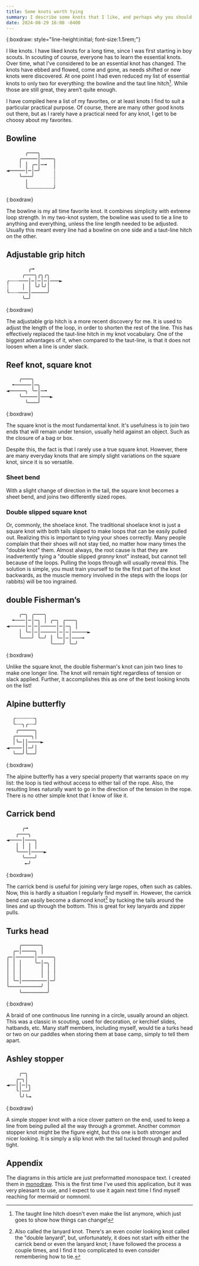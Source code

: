 ```yaml
---
title: Some knots worth tying
summary: I describe some knots that I like, and perhaps why you should as well.
date: 2024-08-29 16:00 -0400
---
```


{:boxdraw: style="line-height:initial; font-size:1.5rem;"}

I like knots. I have liked knots for a long time, since I was first starting in boy scouts.
In scouting of course, everyone has to learn the essential knots.
Over time, what I've considered to be an essential knot has changed.
The knots have ebbed and flowed, come and gone, as needs shifted or new knots were discovered.
At one point I had even reduced my list of essential knots to only two for everything: the bowline and the taut line hitch[^1].
While those are still great, they aren’t quite enough.

I have compiled here a list of my favorites, or at least knots I find to suit a particular practical purpose.
Of course, there are many other good knots out there, but as I rarely have a practical need for any knot, I get to be choosy about my favorites.

## Bowline

<pre>
      ╭───╮
    ╭─────│────╮
    │ │ ╭─│─╼  │
◄─────│─│─╯    ┊
    ╰───╯      ┊
      │        ┊
      ╰┈┈┈┈┈┈┈┈╯
</pre>
{:boxdraw}

The bowline is my all time favorite knot. It combines simplicity with extreme loop strength.
In my two-knot system, the bowline was used to tie a line to anything and everything, unless the line length needed to be adjusted.
Usually this meant every line had a bowline on one side and a taut-line hitch on the other.

## Adjustable grip hitch

<pre>
       ╭╼
     ╭───╮╭╮╭╮
╭┈┈┈───│─│─│─│───►
┊    │ │ ╰╯╰╯│
╰┈┈┈───│─────╯
     ╰─╯
</pre>
{:boxdraw}

The adjustable grip hitch is a more recent discovery for me.
It is used to adjust the length of the loop, in order to shorten the rest of the line.
This has effectively replaced the taut-line hitch in my knot vocabulary.
One of the biggest advantages of it, when compared to the taut-line, is that it does not loosen when a line is under slack.

## Reef knot, square knot

<pre>
    ╭───╮
  ╾─────│─╮
◄─────╮ ╰─│─╼
    ╰─────│───►
      ╰───╯
</pre>
{:boxdraw}

The square knot is the most fundamental knot.
It's usefulness is to join two ends that will remain under tension, usually held against an object. Such as the closure of a bag or box.

Despite this, the fact is that I rarely use a true square knot.
However, there are many everyday knots that are simply slight variations on the square knot, since it is so versatile.

### Sheet bend

With a slight change of direction in the tail, the square knot becomes a sheet bend, and joins two differently sized ropes.

### Double slipped square knot

Or, commonly, the shoelace knot.
The traditional shoelace knot is just a square knot with both tails slipped to make loops that can be easily pulled out.
Realizing this is important to tying your shoes correctly.
Many people complain that their shoes will not stay tied, no matter how many times the "double knot" them.
Almost always, the root cause is that they are inadvertently tying a "double slipped *granny* knot" instead, but cannot tell because of the loops.
Pulling the loops through will usually reveal this. The solution is simple, you must train yourself to tie the first part of the knot backwards, as the muscle memory involved in the steps with the loops (or rabbits) will be too ingrained.

## double Fisherman’s

<pre>
    ╭─╮ ╭───╮
  ╾───│─│─╮ │ ╭─╮ ╭───╮
◄─────│─│─│─────│─│─╮ │
    │ ╰─│─│─────│─│─│─────►
    ╰───╯ ╰─╯ │ ╰─│─│───╼
              ╰───╯ ╰─╯
</pre>
{:boxdraw}

Unlike the square knot, the double fisherman's knot can join two lines to make one longer line.
The knot will remain tight regardless of tension or slack applied. Further, it accomplishes this as one of the best looking knots on the list!

## Alpine butterfly

<pre>
  ╭┈┈┈┈┈┈╮
  ╰┈┈╮╭┈┈╯
   ╭─────╮
  ╭─────╮│
  │╰─││────►
◄────││─╯│
  ╰──╯╰──╯
</pre>
{:boxdraw}

The alpine butterfly has a very special property that warrants space on my list: the loop is tied without access to either tail of the rope.
Also, the resulting lines naturally want to go in the direction of the tension in the rope. There is no other simple knot that I know of like it.


## Carrick bend

<pre>
     ╭╼
   ╭───╮
◄────│───╮
   │ │ │ │
   ╰───│────►
     ╰───╯
      ╾╯
</pre>
{:boxdraw}

The carrick bend is useful for joining very large ropes, often such as cables.
Now, this is hardly a situation I regularly find myself in.
However, the carrick bend can easily become a diamond knot[^2] by tucking the tails around the lines and up through the bottom.
This is great for key lanyards and zipper pulls.

## Turks head

<pre>
    ╭──────╮
  ╭─│────╮ │
╭─│──────│─────╮
│ │ │    ╰─│─╮ │
│ │ │      │ │ │
│ │ │      │ │ │
│ ╰─│────────│─╯
╰──────────╯ │
    ╰────────╯
</pre>
{:boxdraw}

A braid of one continuous line running in a circle, usually around an object.
This was a classic in scouting, used for decoration, or kerchief slides, hatbands, etc.
Many staff members, including myself, would tie a turks head or two on our paddles when storing them at base camp, simply to tell them apart.

## Ashley stopper

<pre>
    ╭─╮
   ╭─╮│
◄──││─│╮
   ╰│──╯
    ╰╯╰╼
</pre>
{:boxdraw}

A simple stopper knot with a nice clover pattern on the end, used to keep a line from being pulled all the way through a grommet.
Another common stopper knot might be the figure eight, but this one is both stronger and nicer looking.
It is simply a slip knot with the tail tucked through and pulled tight.

## Appendix

The diagrams in this article are just preformatted monospace text. I created them in [monodraw](https://monodraw.helftone.com).
This is the first time I've used this application, but it was very pleasant to use, and I expect to use it again next time I find myself reaching for mermaid or nomnoml.

[^1]: The taught line hitch doesn't even make the list anymore, which just goes to show how things can change!
[^2]: Also called the lanyard knot. There's an even cooler looking knot called the "double lanyard", but, unfortunately, it does not start with either the carrick bend or even the lanyard knot; I have followed the process a couple times, and I find it too complicated to even consider remembering how to tie.
